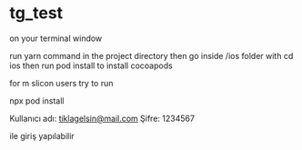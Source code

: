 # tg_test

on your terminal window

 run yarn command in the project directory
 then go inside /ios folder with
 cd ios
 then run
 pod install
 to install cocoapods
 
 for m slicon users try to run
 
 npx pod install  
 

 Kullanıcı adı: tiklagelsin@mail.com
 Şifre: 1234567

 ile giriş yapılabilir
